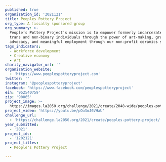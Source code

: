 ```yaml
---
published: true
organization_id: '2021121'
title: Peoples Pottery Project
org_type: A fiscally sponsored group
org_summary: >-
  People’s Pottery Project’s mission is to empower formerly incarcerated women,
  trans and non-binary individuals through the power of art-making, grassroots
  advocacy, and meaningful employment through our non-profit ceramics studio.
tags_indicators:
  - Workforce development
  - Creative economy
  - Art
charity_navigator_url: ''
organization_website:
  - 'https://www.peoplespotteryproject.com'
twitter: ''
instagram: '@peoplespotteryproject'
facebook: 'https://www.facebook.com/peoplespotteryproject'
ein: '952540759'
zip: '90065'
project_image: >-
  https://images.la2050.org/challenge/2021/create/2048-wide/peoples-pottery-project.jpg
project_video: 'https://youtu.be/pOu3oJ0VHaU'
challenge_url:
  - 'https://challenge.la2050.org/2021/create/peoples-pottery-project/'
year_submitted:
  - '2021'
project_ids:
  - '1202121'
project_titles:
  - People's Pottery Project

---
```

